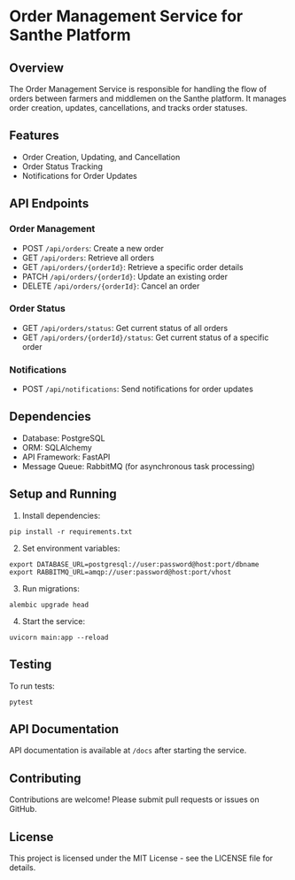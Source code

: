 # Order Management Service for Santhe Platform

## Overview

The Order Management Service is responsible for handling the flow of orders between farmers and middlemen on the Santhe platform. It manages order creation, updates, cancellations, and tracks order statuses.

## Features

- Order Creation, Updating, and Cancellation
- Order Status Tracking
- Notifications for Order Updates

## API Endpoints

### Order Management

- POST `/api/orders`: Create a new order
- GET `/api/orders`: Retrieve all orders
- GET `/api/orders/{orderId}`: Retrieve a specific order details
- PATCH `/api/orders/{orderId}`: Update an existing order
- DELETE `/api/orders/{orderId}`: Cancel an order

### Order Status

- GET `/api/orders/status`: Get current status of all orders
- GET `/api/orders/{orderId}/status`: Get current status of a specific order

### Notifications

- POST `/api/notifications`: Send notifications for order updates

## Dependencies

- Database: PostgreSQL
- ORM: SQLAlchemy
- API Framework: FastAPI
- Message Queue: RabbitMQ (for asynchronous task processing)

## Setup and Running

1. Install dependencies:
```
pip install -r requirements.txt
```

2. Set environment variables:
```
export DATABASE_URL=postgresql://user:password@host:port/dbname 
export RABBITMQ_URL=amqp://user:password@host:port/vhost
```

3. Run migrations:
```
alembic upgrade head
```

4. Start the service:
```
uvicorn main:app --reload
```

## Testing

To run tests:
```
pytest
```


## API Documentation

API documentation is available at `/docs` after starting the service.

## Contributing

Contributions are welcome! Please submit pull requests or issues on GitHub.

## License

This project is licensed under the MIT License - see the LICENSE file for details.
